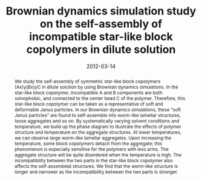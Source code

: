 ---
title: Brownian dynamics simulation study on the self-assembly of incompatible star-like block copolymers in dilute solution
authors:
- Bin Li
- You-Liang Zhu
- Hong Liu
- Zhong-Yuan Lu
date: 2012-03-14
doi: 10.1039/C2CP23932A
publish_types: 期刊文章
publication: Physical Chemistry Chemical Physics
publication_short: Phys. Chem. Chem. Phys.
abstract: We study the self-assembly of symmetric star-like block  copolymers (Ax)y(Bx)yC in dilute solution by using Brownian dynamics  simulations. In the star-like block copolymer, incompatible A and B  components are both solvophobic, and connected to the center bead C of  the polymer. Therefore, this star-like block copolymer can be taken as a  representative of soft and deformable Janus particles. In our Brownian  dynamics simulations, these “soft Janus particles” are found to  self-assemble into worm-like lamellar structures, loose aggregates and  so on. By systematically varying solvent conditions and temperature, we  build up the phase diagram to illustrate the effects of polymer  structure and temperature on the aggregate structures. At lower  temperatures, we can observe large worm-like lamellar aggregates. Upon  increasing the temperature, some block copolymers detach from the  aggregate; this phenomenon is especially sensitive for the polymers with  less arms. The aggregate structure will be quite disordered when the  temperature is high. The incompatibility between the two parts in the  star-like block copolymer also affects the self-assembled structures. We  find that the worm-like structure is longer and narrower as the  incompatibility between the two parts is stronger.
url_pdf: https://pubs.rsc.org/en/content/articlelanding/2012/cp/c2cp23932a
---